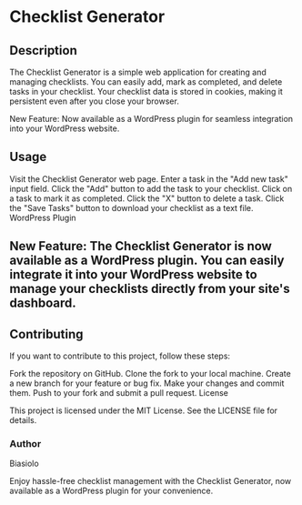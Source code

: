 # Checklist Generator

## Description

The Checklist Generator is a simple web application for creating and managing checklists. You can easily add, mark as completed, and delete tasks in your checklist. Your checklist data is stored in cookies, making it persistent even after you close your browser.

New Feature: Now available as a WordPress plugin for seamless integration into your WordPress website.

## Usage

Visit the Checklist Generator web page.
Enter a task in the "Add new task" input field.
Click the "Add" button to add the task to your checklist.
Click on a task to mark it as completed.
Click the "X" button to delete a task.
Click the "Save Tasks" button to download your checklist as a text file.
WordPress Plugin

## New Feature: The Checklist Generator is now available as a WordPress plugin. You can easily integrate it into your WordPress website to manage your checklists directly from your site's dashboard.

## Contributing

If you want to contribute to this project, follow these steps:

Fork the repository on GitHub.
Clone the fork to your local machine.
Create a new branch for your feature or bug fix.
Make your changes and commit them.
Push to your fork and submit a pull request.
License

This project is licensed under the MIT License. See the LICENSE file for details.

### Author

Biasiolo

Enjoy hassle-free checklist management with the Checklist Generator, now available as a WordPress plugin for your convenience.
